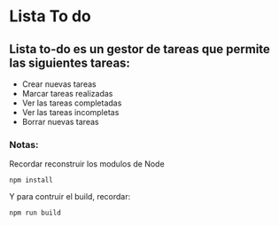 # Lista To do
Lista to-do es un gestor de tareas que permite las siguientes tareas:
-
- Crear nuevas tareas
- Marcar tareas realizadas
- Ver las tareas completadas
- Ver las tareas incompletas
- Borrar nuevas tareas

### Notas:
Recordar reconstruir los modulos de Node
```
npm install
```
Y para contruir el build, recordar:
```
npm run build
```